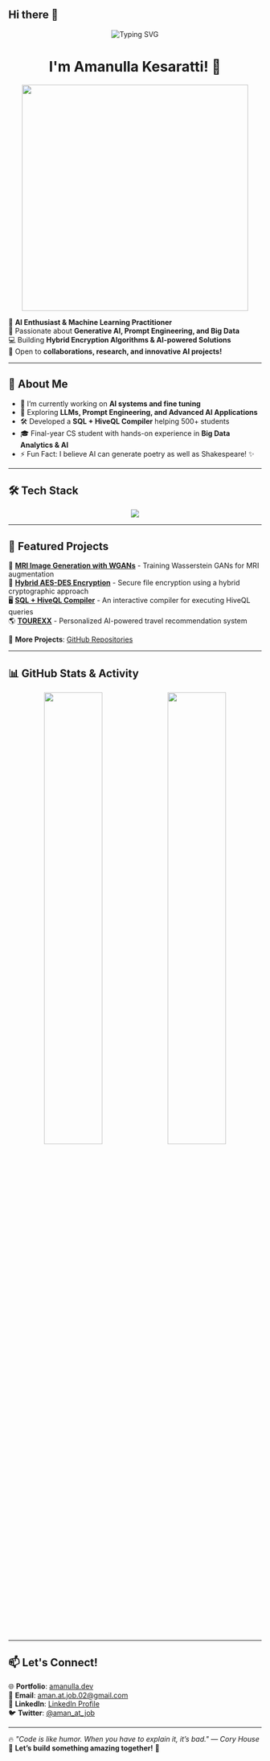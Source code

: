 ## Hi there 👋

<!--
**amandk1991/amandk1991** is a ✨ _special_ ✨ repository because its `README.md` (this file) appears on your GitHub profile.

Here are some ideas to get you started:

- 🔭 I’m currently working on ...
- 🌱 I’m currently learning ...
- 👯 I’m looking to collaborate on ...
- 🤔 I’m looking for help with ...
- 💬 Ask me about ...
- 📫 How to reach me: ...
- 😄 Pronouns: ...
- ⚡ Fun fact: ...
-->
<!-- Banner -->
<p align="center">
  <img src="https://readme-typing-svg.demolab.com?font=Fira+Code&weight=600&size=25&pause=1000&color=4CFBF5&center=true&vCenter=true&width=900&lines=AI+Enthusiast+%7C+ML+Practitioner+%7C+Full-Stack+Developer;Passionate+about+Building+Intelligent+Systems;Welcome+to+my+GitHub+Space!+🚀" alt="Typing SVG" />
</p>


<!-- Intro -->
<h1 align="center">I'm Amanulla Kesaratti! 👋</h1>

<p align="center">
  <img src="https://media.giphy.com/media/qgQUggAC3Pfv687qPC/giphy.gif" width="450px"/>
</p>

🌟 **AI Enthusiast & Machine Learning Practitioner**  
🔬 Passionate about **Generative AI, Prompt Engineering, and Big Data**  
💻 Building **Hybrid Encryption Algorithms & AI-powered Solutions**  
🎯 Open to **collaborations, research, and innovative AI projects!**  

---

## 🧠 **About Me**
- 🔭 I’m currently working on **AI systems and fine tuning**
- 🌱 Exploring **LLMs, Prompt Engineering, and Advanced AI Applications**
- 🛠️ Developed a **SQL + HiveQL Compiler** helping 500+ students
- 🎓 Final-year CS student with hands-on experience in **Big Data Analytics & AI**
- ⚡ Fun Fact: I believe AI can generate poetry as well as Shakespeare! ✨

---

## 🛠️ **Tech Stack**
  
<p align="center">
  <img src="https://skillicons.dev/icons?i=python,rust,typescript,javascript,java,cpp,html,css,tailwind,docker,react,flask,mysql,hadoop&theme=light" />
</p>

---

## 📌 **Featured Projects**
🚀 **[MRI Image Generation with WGANs](https://github.com/your-repo)** - Training Wasserstein GANs for MRI augmentation  
🔐 **[Hybrid AES-DES Encryption](https://github.com/your-repo)** - Secure file encryption using a hybrid cryptographic approach  
🖥️ **[SQL + HiveQL Compiler](https://github.com/your-repo)** - An interactive compiler for executing HiveQL queries  
🌎 **[TOUREXX](https://github.com/your-repo)** - Personalized AI-powered travel recommendation system  

🔗 **More Projects**: [GitHub Repositories](https://github.com/aman-at-job?tab=repositories)

---

## 📊 **GitHub Stats & Activity**

<p align="center">
  <img src="https://github-readme-streak-stats.herokuapp.com?user=aman-at-job&theme=tokyonight&hide_border=true" width="48%" />
  <img src="https://github-readme-stats.vercel.app/api/top-langs/?username=amandk1991&layout=compact&theme=tokyonight&hide_border=true" width="48%" />
</p>

---

## 📫 **Let's Connect!**
🌐 **Portfolio**: [amanulla.dev](https://your-portfolio.com)  
📧 **Email**: [aman.at.job.02@gmail.com](mailto:aman.at.job.02@gmail.com)  
💼 **LinkedIn**: [LinkedIn Profile](https://www.linkedin.com/in/aman-at-job)  
🐦 **Twitter**: [@aman_at_job](https://twitter.com/aman_at_job)  

---

🔥 _"Code is like humor. When you have to explain it, it’s bad." — Cory House_  
🎯 **Let’s build something amazing together!** 🚀  
